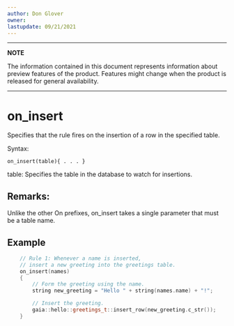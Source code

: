 ```yaml
---
author: Don Glover
owner: 
lastupdate: 09/21/2021
---
```


---

**NOTE**

The information contained in this document represents information about preview features of the product. Features might change when the product is released for general availability.

---

# on_insert

Specifies that the rule fires on the insertion of a row in the specified table.

Syntax:

`on_insert(table){ . . . }`

table: Specifies the table in the database to watch for insertions.

## Remarks:

Unlike the other On prefixes, on_insert takes a single parameter that must be a table name. 

## Example

```c++
    // Rule 1: Whenever a name is inserted,
    // insert a new greeting into the greetings table.
    on_insert(names)
    {
        // Form the greeting using the name.
        string new_greeting = "Hello " + string(names.name) + "!";

        // Insert the greeting.
        gaia::hello::greetings_t::insert_row(new_greeting.c_str());
    }
```
